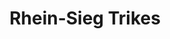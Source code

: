 ---
title: "Rhein-Sieg Trikes"
url: /troisdorf/rhein-sieg-trikes-belgische-allee/
shop: Motorrad
---